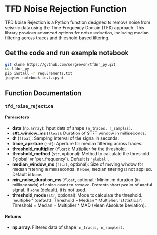 # TFD Noise Rejection Function

TFD Noise Rejection is a Python function designed to remove noise from seismic data using the Time-Frequency Domain (TFD) approach. This library provides advanced options for noise reduction, including median filtering across traces and threshold-based filtering.

## Get the code and run example notebook

```sh
git clone https://github.com/sergeevsn/tfdnr_py.git
cd tfdnr_py
pip install -r requirements.txt
jupyter notebook test.ipynb
```

## Function Documentation

### `tfd_noise_rejection`

#### Parameters

- **data** (`np.array`): Input data of shape `(n_traces, n_samples)`.
- **stft_window_ms** (`float`): Duration of STFT window in milliseconds.
- **dt** (`float`): Sampling interval of the signal in seconds.
- **trace_aperture** (`int`): Aperture for median filtering across traces.
- **threshold_multiplier** (`float`): Multiplier for the threshold.
- **threshold_method** (`str`, optional): Method to calculate the threshold ('global' or 'per_frequency'). Default is `'global'`.
- **median_window_ms** (`float`, optional): Size of moving window for median filtering in milliseconds. If `None`, median filtering is not applied. Default is `None`.
- **min_noise_duration_ms** (`float`, optional): Minimum duration (in milliseconds) of noise event to remove. Protects short peaks of useful signal. If `None` (default), it is not used.
- **threshold_mode** (`str`, optional): Mode to calculate the threshold. 'multiplier' (default): Threshold = Median * Multiplier. 'statistical': Threshold = Median + Multiplier * MAD (Mean Absolute Deviation).

#### Returns

- **np.array**: Filtered data of shape `(n_traces, n_samples)`.
